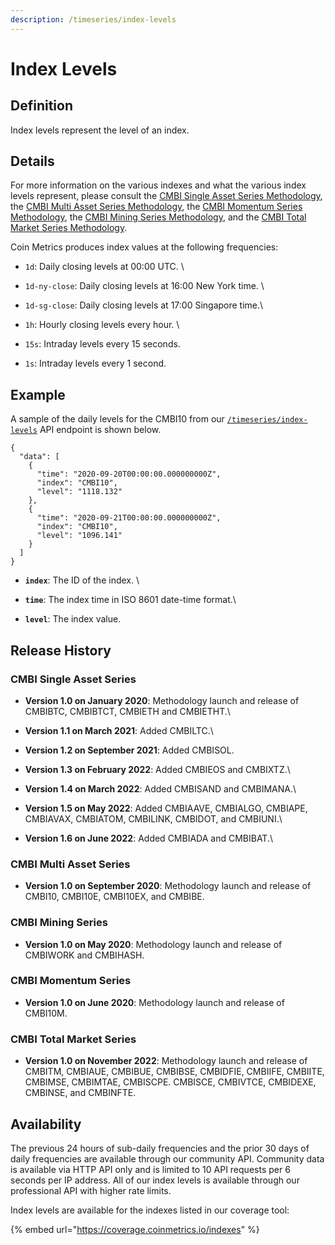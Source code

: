 ```yaml
---
description: /timeseries/index-levels
---
```


# Index Levels

## **Definition**

Index levels represent the level of an index.&#x20;

## **Details**

For more information on the various indexes and what the various index levels represent, please consult the [CMBI Single Asset Series Methodology](https://coinmetrics.io/cmbi-single-asset-methodology/), the [CMBI Multi Asset Series Methodology](https://coinmetrics.io/cmbi-multi-asset-series-methodology/), the [CMBI Momentum Series Methodology](https://coinmetrics.io/cmbi-momentum-series-methodology/), the [CMBI Mining Series Methodology](https://coinmetrics.io/cmbi-multi-asset-series-methodology/), and the [CMBI Total Market Series Methodology](https://coinmetrics.io/wp-content/uploads/2022/12/CMBI-Total-Market-Series-Methodology.pdf).&#x20;

Coin Metrics produces index values at the following frequencies:&#x20;

* `1d`: Daily closing levels at 00:00 UTC. \

* `1d-ny-close`: Daily closing levels at 16:00 New York time. \

* `1d-sg-close`: Daily closing levels at 17:00 Singapore time.\

* `1h`: Hourly closing levels every hour. \

*   `15s`: Intraday levels every 15 seconds.

    &#x20;
* `1s`: Intraday levels every 1 second.&#x20;

## **Example**

A sample of the daily levels for the CMBI10 from our [`/timeseries/index-levels`](https://docs.coinmetrics.io/api/v4#operation/getTimeseriesIndexLevels) API endpoint is  shown below.&#x20;

```
{
  "data": [
    {
      "time": "2020-09-20T00:00:00.000000000Z",
      "index": "CMBI10",
      "level": "1118.132"
    },
    {
      "time": "2020-09-21T00:00:00.000000000Z",
      "index": "CMBI10",
      "level": "1096.141"
    }
  ]
}
```

* **`index`**: The ID of the index.   \

* **`time`**: The index time in ISO 8601 date-time format.\

* **`level`**: The index value.

## **Release History**

### CMBI Single Asset Series&#x20;

* **Version 1.0 on January 2020**: Methodology launch and release of CMBIBTC, CMBIBTCT, CMBIETH and CMBIETHT.\

* **Version 1.1 on March 2021**: Added CMBILTC.\

*   **Version 1.2 on September 2021**: Added CMBISOL.&#x20;


* **Version 1.3 on February 2022**: Added CMBIEOS and CMBIXTZ.\

* **Version 1.4 on March 2022**: Added CMBISAND and CMBIMANA.\

* **Version 1.5 on May 2022**: Added CMBIAAVE, CMBIALGO, CMBIAPE, CMBIAVAX, CMBIATOM, CMBILINK, CMBIDOT, and CMBIUNI.\

* **Version 1.6 on June 2022**: Added CMBIADA and CMBIBAT.\


### CMBI Multi Asset Series&#x20;

* **Version 1.0 on September 2020**: Methodology launch and release of CMBI10, CMBI10E, CMBI10EX, and CMBIBE.&#x20;

### CMBI Mining Series

* **Version 1.0 on May 2020**: Methodology launch and release of CMBIWORK and CMBIHASH.

### CMBI Momentum Series

* **Version 1.0 on June 2020**: Methodology launch and release of CMBI10M.&#x20;

### CMBI Total Market Series

* **Version 1.0 on November 2022**: Methodology launch and release of CMBITM, CMBIAUE, CMBIBUE, CMBIBSE, CMBIDFIE, CMBIIFE, CMBIITE, CMBIMSE, CMBIMTAE, CMBISCPE. CMBISCE, CMBIVTCE, CMBIDEXE, CMBINSE, and CMBINFTE.&#x20;

## **Availability**

The previous 24 hours of sub-daily frequencies and the prior 30 days of daily frequencies are available through our community API.  Community data is available via HTTP API only and is limited to 10 API requests per 6 seconds per IP address. All of our index levels is available through our professional API with higher rate limits.&#x20;

Index levels are available for the indexes listed in our coverage tool:&#x20;

{% embed url="https://coverage.coinmetrics.io/indexes" %}
